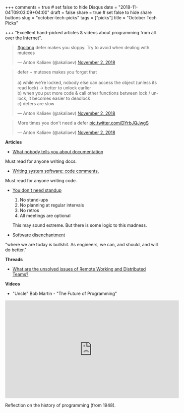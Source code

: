 +++
comments = true	# set false to hide Disqus
date = "2018-11-04T09:03:09+04:00"
draft = false
share = true	# set false to hide share buttons
slug = "october-tech-picks"
tags = ["picks"]
title = "October Tech Picks"

+++
"Excellent hand-picked articles & videos about programming from all over the Internet".

<blockquote class="twitter-tweet" data-lang="en"><p lang="en" dir="ltr"><a href="https://twitter.com/hashtag/golang?src=hash&amp;ref_src=twsrc%5Etfw">#golang</a> defer makes you sloppy. Try to avoid when dealing with mutexes</p>&mdash; Anton Kaliaev (@akaliaev) <a href="https://twitter.com/akaliaev/status/1058384359844204544?ref_src=twsrc%5Etfw">November 2, 2018</a></blockquote>
<script async src="https://platform.twitter.com/widgets.js" charset="utf-8"></script>

<blockquote class="twitter-tweet" data-conversation="none" data-lang="en"><p lang="en" dir="ltr">defer + mutexes makes you forget that<br><br>a) while we&#39;re locked, nobody else can access the object (unless its read lock) -&gt; better to unlock earlier<br>b) when you put more code &amp; call other functions between lock / unlock, it becomes easier to deadlock<br>c) defers are slow</p>&mdash; Anton Kaliaev (@akaliaev) <a href="https://twitter.com/akaliaev/status/1058384638362771462?ref_src=twsrc%5Etfw">November 2, 2018</a></blockquote>
<script async src="https://platform.twitter.com/widgets.js" charset="utf-8"></script>

<blockquote class="twitter-tweet" data-conversation="none" data-lang="en"><p lang="en" dir="ltr">More times you don&#39;t need a defer <a href="https://t.co/DYrbJQJwgS">pic.twitter.com/DYrbJQJwgS</a></p>&mdash; Anton Kaliaev (@akaliaev) <a href="https://twitter.com/akaliaev/status/1058387780563333120?ref_src=twsrc%5Etfw">November 2, 2018</a></blockquote>
<script async src="https://platform.twitter.com/widgets.js" charset="utf-8"></script>

<!--more-->

**Articles**

* [What nobody tells you about documentation](https://www.divio.com/blog/documentation/)

Must read for anyone writing docs.

* [Writing system software: code comments.](http://antirez.com/news/124)

Must read for anyone writing code.

* [You don't need standup](https://medium.com/@jsonpify/you-dont-need-standup-9a74782517c1)

  1. No stand-ups
  2. No planning at regular intervals
  3. No retros
  4. All meetings are optional

  This may sound extreme. But there is some logic to this madness.

* [Software disenchantment](http://tonsky.me/blog/disenchantment/)

"where we are today is bullshit. As engineers, we can, and should, and will do better."

**Threads**

* [What are the unsolved issues of Remote Working and Distributed Teams?](https://www.indiehackers.com/forum/what-are-the-unsolved-issues-of-remote-working-and-distributed-teams-ec37ec323e)

**Videos**

* "Uncle" Bob Martin - "The Future of Programming"

<iframe width="560" height="315" src="https://www.youtube-nocookie.com/embed/ecIWPzGEbFc" frameborder="0" allow="accelerometer; autoplay; encrypted-media; gyroscope; picture-in-picture" allowfullscreen></iframe>

Reflection on the history of programming (from 1948).
